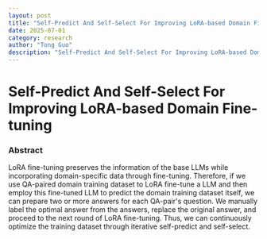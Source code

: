 ```yaml
---
layout: post
title: "Self-Predict And Self-Select For Improving LoRA-based Domain Fine-tuning"
date: 2025-07-01
category: research
author: "Tong Guo"
description: "Self-Predict And Self-Select For Improving LoRA-based Domain Fine-tuning"
---
```

# Self-Predict And Self-Select For Improving LoRA-based Domain Fine-tuning

### Abstract

LoRA fine-tuning preserves the information of the base LLMs
while incorporating domain-specific data through fine-tuning. 
Therefore, if we use QA-paired domain training dataset to LoRA fine-tune a LLM
and then employ this fine-tuned LLM to predict the domain training dataset itself, 
we can prepare two or more answers for each QA-pair's question. 
We manually label the optimal answer from the answers, replace the original answer, 
and proceed to the next round of LoRA fine-tuning.
Thus, we can continuously optimize the training dataset through iterative self-predict and self-select.
